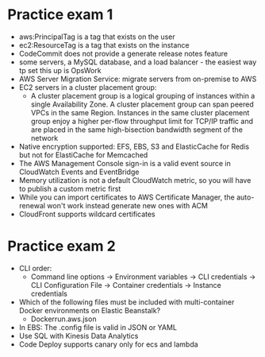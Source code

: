 # Practice exam 1 

- aws:PrincipalTag is a tag that exists on the user
- ec2:ResourceTag is a tag that exists on the instance
- CodeCommit does not provide a generate release notes feature
- some servers, a MySQL database, and a load balancer - the easiest way tp set this up is OpsWork
- AWS Server Migration Service: migrate servers from on-premise to AWS
- EC2 servers in a cluster placement group: 
  - A cluster placement group is a logical grouping of instances within a single Availability Zone. 
    A cluster placement group can span peered VPCs in the same Region. Instances in the same cluster 
    placement group enjoy a higher per-flow throughput limit for TCP/IP traffic and are placed in the 
    same high-bisection bandwidth segment of the network
- Native encryption supported: EFS, EBS, S3 and ElasticCache for Redis but not for ElastiCache for Memcached
- The AWS Management Console sign-in is a valid event source in CloudWatch Events and EventBridge
- Memory utilization is not a default CloudWatch metric, so you will have to publish a custom metric first
- While you can import certificates to AWS Certificate Manager, the auto-renewal won't work instead generate new ones with ACM
- CloudFront supports wildcard certificates

# Practice exam 2
- CLI order:
  - Command line options -> Environment variables -> CLI credentials -> CLI Configuration File -> Container credentials -> Instance credentials
- Which of the following files must be included with multi-container Docker environments on Elastic Beanstalk?
  - Dockerrun.aws.json
- In EBS: The .config file is valid in JSON or YAML
- Use SQL with Kinesis Data Analytics
- Code Deploy supports canary only for ecs and lambda 